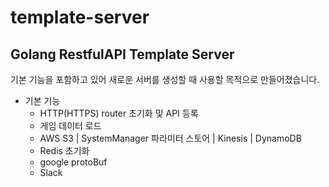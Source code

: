 # template-server

## Golang RestfulAPI Template Server
기본 기능을 포함하고 있어 새로운 서버를 생성할 때 사용할 목적으로 만들어졌습니다.

- 기본 기능
  - HTTP(HTTPS) router 초기화 및 API 등록
  - 게임 데이터 로드
  - AWS S3 | SystemManager 파라미터 스토어 | Kinesis | DynamoDB
  - Redis 초기화
  - google protoBuf
  - Slack
  
